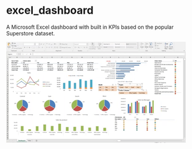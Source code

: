 # excel_dashboard

A Microsoft Excel dashboard with built in KPIs based on the popular Superstore dataset.

![](images/dashboard.gif)
